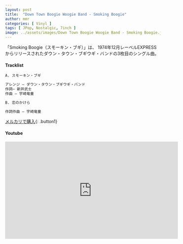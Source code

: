 ```yaml
---
layout: post
title:  "Down Town Boogie Woogie Band - Smoking Boogie"
author: mmr
categories: [ Vinyl ]
tags: [ JPop, Nostalgic, 7inch ]
image: ../assets/images/Down Town Boogie Woogie Band - Smoking Boogie.jpg
---
```


「Smoking Boogie（スモーキン・ブギ）」は、
1974年12月レーベルEXPRESSからリリースされたダウン・タウン・ブギウギ・バンドの3枚目のシングル曲。

#### Tracklist
```md
A. スモーキン・ブギ

アレンジ – ダウン・タウン・ブギウギ・バンド
作詞– 新井武士
作曲 – 宇崎竜童

B. 恋のかけら

作詞作曲 – 宇崎竜童
```

[メルカリで購入](https://jp.mercari.com/item/m85943050380?afid=6142608987){: .button1}

#### Youtube
<iframe width="560" height="315" src="https://www.youtube.com/embed/Qyu2sNF-hSE?si=DQsV5R2D_uBdaiG5" title="YouTube video player" frameborder="0" allow="accelerometer; autoplay; clipboard-write; encrypted-media; gyroscope; picture-in-picture; web-share" referrerpolicy="strict-origin-when-cross-origin" allowfullscreen></iframe>